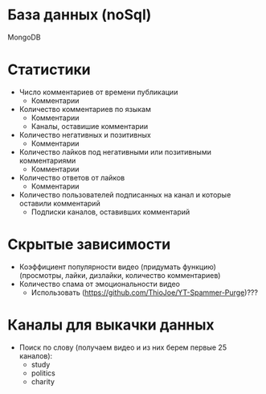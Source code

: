 # База данных (noSql)

MongoDB

# Статистики

 - Число комментариев от времени публикации
    - Комментарии
 - Количество комментариев по языкам
   - Комментарии
   - Каналы, оставишие комментарии
 - Количество негативных и позитивных
   - Комментарии
 - Количество лайков под негативными или позитивными комментариями
   - Комментарии
 - Количество ответов от лайков
   - Комментарии
 - Количество пользователей подписанных на канал и которые оставили комментарий
   - Подписки каналов, оставивших комментарий

# Скрытые зависимости

 - Коэффициент популярности видео (придумать функцию) (просмотры, лайки, дизлайки, количество комментариев)
 - Количество спама от эмоциональности видео
   - Использовать (https://github.com/ThioJoe/YT-Spammer-Purge)???

# Каналы для выкачки данных
 - Поиск по слову (получаем видео и из них берем первые 25 каналов):
   - study
   - politics
   - charity